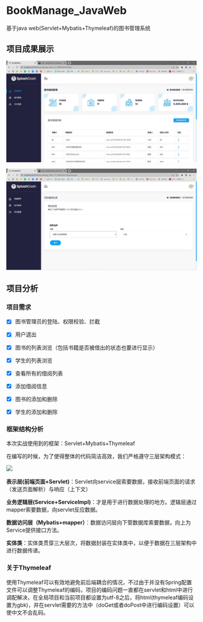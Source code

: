 # BookManage_JavaWeb
基于java web(Servlet+Mybatis+Thymeleaf)的图书管理系统
## 项目成果展示

![](image/shifan1.jpg)

![](image/shifan2.jpg)

## 项目分析

### 项目需求

- [x] 图书管理员的登陆、权限校验、拦截

- [x] 用户退出

- [x] 图书的列表浏览（包括书籍是否被借出的状态也要进行显示）

- [x] 学生的列表浏览

- [x] 查看所有的借阅列表

- [x] 添加借阅信息

- [x] 图书的添加和删除

- [x] 学生的添加和删除

### 框架结构分析

本次实战使用到的框架：Servlet+Mybatis+Thymeleaf

在编写的时候，为了使得整体的代码简洁高效，我们严格遵守三层架构模式：

![](https://www.runoob.com/wp-content/uploads/2018/08/1535337833-4838-1359192395-1143.png)

**表示层(前端页面+Servlet)**：Servlet向service层索要数据，接收前端页面的请求（发送页面解析）与响应（上下文）

**业务逻辑层(Service+ServiceImpl)**：才是用于进行数据处理的地方。逻辑层通过mapper索要数据，向servlet反应数据。

**数据访问层（Mybatis+mapper）**：数据访问层向下管数据库索要数据，向上为Service提供接口方法。

**实体类**：实体类贯穿三大层次，将数据封装在实体类中，以便于数据在三层架构中进行数据传递。

### 关于Thymeleaf

使用Thymeleaf可以有效地避免前后端耦合的情况，不过由于并没有Spring配置文件可以调整Thymeleaf的编码，项目的编码问题一直都在servlet和html中进行调配解决，在全局项目和当前项目都设置为utf-8之后，将html(thymeleaf编码设置为gbk)，并在servlet需要的方法中（doGet或者doPost中进行编码设置）可以使中文不会乱码。
